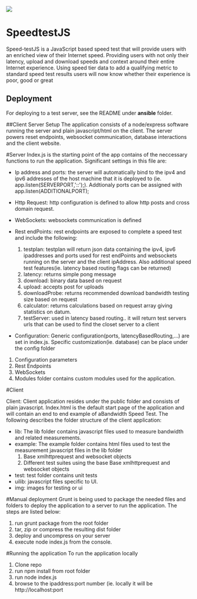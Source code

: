 <img src="https://travis-ci.com/Comcast/Speed-testJS.svg?token=az4nWCYAfTiiz3zyEFcf&branch=master">

# SpeedtestJS
Speed-testJS is a JavaScript based speed test that will provide users 
with an enriched view of their Internet speed. Providing users with not 
only their latency, upload and download speeds and context around their 
entire Internet experience. Using speed tier data to add a qualifying 
metric to standard speed test results users will now know whether their 
experience is poor, good or great

## Deployment
For deploying to a test server, see the README under **ansible** folder.


##Client Server Setup
The application consists of a node/express software running the server and plain javascript/html on the client. The server
powers reset endpoints, websocket communication, database interactions and the client website. 

#Server
Index.js is the starting point of the app contains of the neccessary functions to run the application. Significant
settings in this file are:

* Ip address and ports: the server will automatically bind to the ipv4 and ipv6 addresses of the host machine that it is deployed
to (ie. app.listen(SERVERPORT,'::');). Addtionaly ports can be assigned with app.listen(ADDITIONALPORT);

* Http Request: http configuration is defined to allow http posts and cross domain request.

* WebSockets: websockets communication is defined

* Rest endPoints: rest endpoints are exposed to complete a speed test and include the following:
    1. testplan: testplan will return json data containing the ipv4, ipv6 ipaddresses and ports used for rest endPoints
    and websockets running on the server and the client ipAddress. Also additional speed test features(ie. latency based
    routing flags can be returned)
    2. latency: returns simple pong message
    3. download: binary data based on request
    4. upload: accepts post for uploads
    5. downloadProbe: returns recommended download bandwidth testing size based on request
    6. calculator: returns calculations based on request array giving statistics on datum.
    7. testServer: used in latency based routing.. it will return test servers urls that can 
    be used to find the closet server to a client
    
* Configuration: Generic configuration(ports, latencyBasedRouting,...) are set in index.js. Specific customization(ie. database)
    can be place under the config folder

1. Configuration parameters 
2. Rest Endpoints
3. WebSockets 
4. Modules folder contains custom modules used for the application.

#Client

Client: Client application resides under the public folder and consists of plain javascript. Index.html is the 
default start page of the application and will contain an end to end example of aBandwidth Speed Test. The following describes
the folder structure of the client application:

* lib: The lib folder contains javascript files used to measure bandwidth and related measurements. 
* example: The example folder contains html files used to test the measurement javascript files in the lib folder
    1. Base xmlhttprequest and websocket objects
    2. Different test suites using the base Base xmlhttprequest and websocket objects
* test: test folder contains unit tests
* uilib: javascript files specific to UI.
* img: images for testing or ui


#Manual deployment
Grunt is being used to package the needed files and folders to deploy the application to a server to run the application.
The steps are listed below:

1. run grunt package from the root folder
2. tar, zip or compress the resulting dist folder
3. deploy and uncompress on your server
4. execute node index.js from the console.


#Running the application
To run the application locally
1. Clone repo
2. run npm install from root folder
3. run node index.js
4. browse to the ipaddress:port number (ie. locally it will be http://localhost:port